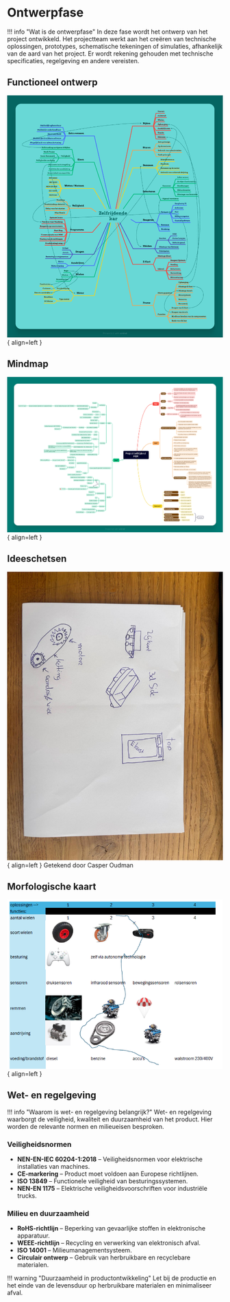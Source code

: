 # Ontwerpfase

!!! info "Wat is de ontwerpfase"
    In deze fase wordt het ontwerp van het project ontwikkeld. Het projectteam werkt aan het creëren van technische oplossingen, prototypes, schematische tekeningen of simulaties, afhankelijk van de aard van het project. Er wordt rekening gehouden met technische specificaties, regelgeving en andere vereisten.

## Functioneel ontwerp
![Functioneel Ontwerp](docs/Casper/Assets/Functioneelontwerp.png){ align=left }

## Mindmap
![Mindmap](docs/Casper/Assets/Mindmap.png){ align=left }

## Ideeschetsen
![Ideeshets](docs/Casper/Assets/Ideeschets.jpg){ align=left }
Getekend door Casper Oudman

## Morfologische kaart
![Kaart](docs/Casper/Assets/Morfologischekaart.png){ align=left }

## Wet- en regelgeving

!!! info "Waarom is wet- en regelgeving belangrijk?"
    Wet- en regelgeving waarborgt de veiligheid, kwaliteit en duurzaamheid van het product.
    Hier worden de relevante normen en milieueisen besproken.

### Veiligheidsnormen
- **NEN-EN-IEC 60204-1:2018** – Veiligheidsnormen voor elektrische installaties van machines.
- **CE-markering** – Product moet voldoen aan Europese richtlijnen.
- **ISO 13849** – Functionele veiligheid van besturingssystemen.
- **NEN-EN 1175** – Elektrische veiligheidsvoorschriften voor industriële trucks.

### Milieu en duurzaamheid
- **RoHS-richtlijn** – Beperking van gevaarlijke stoffen in elektronische apparatuur.
- **WEEE-richtlijn** – Recycling en verwerking van elektronisch afval.
- **ISO 14001** – Milieumanagementsysteem.
- **Circulair ontwerp** – Gebruik van herbruikbare en recyclebare materialen.

!!! warning "Duurzaamheid in productontwikkeling"
    Let bij de productie en het einde van de levensduur op herbruikbare materialen en minimaliseer afval.